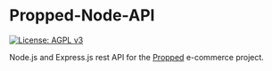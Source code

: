 # Propped-Node-API

[![License: AGPL v3](https://img.shields.io/badge/License-AGPL%20v3-blue.svg)](https://www.gnu.org/licenses/agpl-3.0)

 Node.js and Express.js rest API for the <a  href="https://github.com/edumigueis/Propped">Propped</a> e-commerce project.

